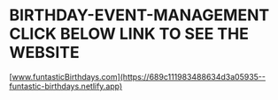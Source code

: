 ﻿# BIRTHDAY-EVENT-MANAGEMENT CLICK BELOW LINK TO SEE THE WEBSITE
 [www.funtasticBirthdays.com](https://689c111983488634d3a05935--funtastic-birthdays.netlify.app)


